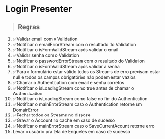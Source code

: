 # Login Presenter

> ## Regras
1. ✅Validar email com o Validation
2. ✅Notificar o emailErrorStream com o resultado do Validation
3. ✅Notificar o isFormValidStream após validar o email
4. ✅Validar senha com o Validation
5. ✅Notificar o passwordErrorStream com o resultado do Validation
6. ✅Notificar o isFormValidStream após validar a senha
7. ✅Para o formulário estar válido todos os Streams de erro precisam estar null e todos os campos obrigatórios não podem estar vazios
8. ✅Chamar o Authentication com email e senha corretos
9. ✅Notificar o isLoadingStream como true antes de chamar o Authentication
10. ✅Notificar o isLoadingStream como false no fim do Authentication
11. ✅Notificar o mainErrorStream caso o Authentication retorne um DomainError
12. ✅Fechar todos os Streams no dispose
13. ✅Gravar o Account no cache em caso de sucesso
14. ✅Notificar o mainErrorStream caso o SaveCurrentAcount retorne erro
15.  Levar o usuário pra tela de Enquetes em caso de sucesso